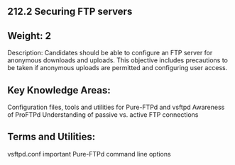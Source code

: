 ## 212.2 Securing FTP servers

Weight: 2
---------

Description: Candidates should be able to configure an FTP server for anonymous downloads and uploads. This objective includes precautions to be taken if anonymous uploads are permitted and configuring user access.


Key Knowledge Areas:
--------------------

Configuration files, tools and utilities for Pure-FTPd and vsftpd
Awareness of ProFTPd
Understanding of passive vs. active FTP connections

Terms and Utilities:
--------------------

vsftpd.conf
important Pure-FTPd command line options
 

